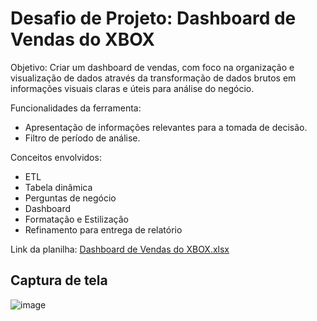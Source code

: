 # Desafio de Projeto: Dashboard de Vendas do XBOX

Objetivo: Criar um dashboard de vendas, com foco na organização e visualização de dados através da transformação de dados brutos em informações visuais claras e úteis para análise do negócio.

Funcionalidades da ferramenta:
-   Apresentação de informações relevantes para a tomada de decisão.
-   Filtro de período de análise.

Conceitos envolvidos:
-   ETL
-   Tabela dinâmica
-   Perguntas de negócio
-   Dashboard
-   Formatação e Estilização
-   Refinamento para entrega de relatório

Link da planilha: [Dashboard de Vendas do XBOX.xlsx](https://1drv.ms/x/c/09faddd5594ed924/EWlqu2j7s3VJu6_mYTDHx_kBO6Kp-B2RdpTW3G4qpEqisQ?e=FYxsWi)

## Captura de tela
![image](https://github.com/user-attachments/assets/71e046d5-f7b5-457c-8ce3-9eb18815c2df)








